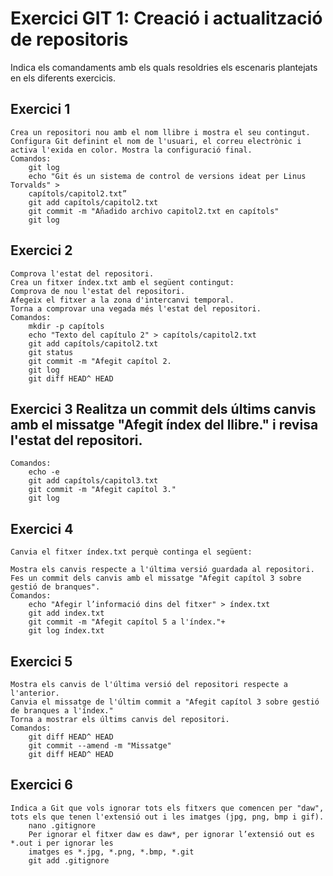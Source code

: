 Exercici GIT 1: Creació i actualització de repositoris
=
Indica els comandaments amb els quals resoldries els escenaris plantejats en els diferents exercicis.

Exercici 1
-
    Crea un repositori nou amb el nom llibre i mostra el seu contingut.
    Configura Git definint el nom de l'usuari, el correu electrònic i activa l'exida en color. Mostra la configuració final.
    Comandos:
        git log
        echo "Git és un sistema de control de versions ideat per Linus Torvalds" >
        capítols/capitol2.txt”
        git add capítols/capitol2.txt
        git commit -m "Añadido archivo capitol2.txt en capítols"
        git log

        
Exercici 2
-
    Comprova l'estat del repositori.
    Crea un fitxer índex.txt amb el següent contingut:
    Comprova de nou l'estat del repositori.
    Afegeix el fitxer a la zona d'intercanvi temporal.
    Torna a comprovar una vegada més l'estat del repositori.
    Comandos:
        mkdir -p capítols
        echo "Texto del capítulo 2" > capítols/capitol2.txt
        git add capítols/capitol2.txt
        git status
        git commit -m "Afegit capítol 2.
        git log
        git diff HEAD^ HEAD

Exercici 3 Realitza un commit dels últims canvis amb el missatge "Afegit índex del llibre." i revisa l'estat del repositori.
-
    Comandos:
        echo -e
        git add capítols/capitol3.txt
        git commit -m "Afegit capítol 3."
        git log

Exercici 4
-
    Canvia el fitxer índex.txt perquè continga el següent:

    Mostra els canvis respecte a l'última versió guardada al repositori.
    Fes un commit dels canvis amb el missatge "Afegit capítol 3 sobre gestió de branques".
    Comandos:
        echo "Afegir l’informació dins del fitxer" > índex.txt
        git add index.txt
        git commit -m "Afegit capítol 5 a l'índex."+
        git log índex.txt
        

Exercici 5
-
    Mostra els canvis de l'última versió del repositori respecte a l'anterior.
    Canvia el missatge de l'últim commit a "Afegit capítol 3 sobre gestió de branques a l'índex."
    Torna a mostrar els últims canvis del repositori.
    Comandos:
        git diff HEAD^ HEAD
        git commit --amend -m "Missatge"
        git diff HEAD^ HEAD
        

Exercici 6
-
    Indica a Git que vols ignorar tots els fitxers que comencen per "daw", tots els que tenen l'extensió out i les imatges (jpg, png, bmp i gif).
        nano .gitignore
        Per ignorar el fitxer daw es daw*, per ignorar l’extensió out es *.out i per ignorar les
        imatges es *.jpg, *.png, *.bmp, *.git
        git add .gitignore
        
    
